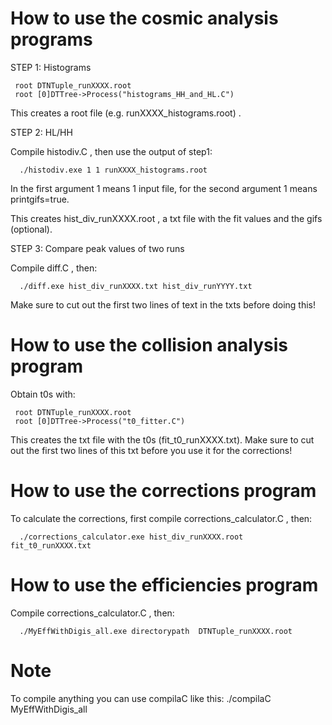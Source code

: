 How to use the cosmic analysis programs
==============
STEP 1: Histograms

     root DTNTuple_runXXXX.root
     root [0]DTTree->Process("histograms_HH_and_HL.C") 
     
This creates a root file (e.g. runXXXX_histograms.root) .

STEP 2: HL/HH

Compile histodiv.C , then use the output of step1:

      ./histodiv.exe 1 1 runXXXX_histograms.root
      
In the first argument 1 means 1 input file, for the second argument 1 means printgifs=true.

This creates hist_div_runXXXX.root , a txt file with the fit values and the gifs (optional).

STEP 3: Compare peak values of two runs

Compile diff.C , then:

      ./diff.exe hist_div_runXXXX.txt hist_div_runYYYY.txt
Make sure to cut out the first two lines of text in the txts before doing this!

How to use the collision analysis program
==============
Obtain t0s with:

     root DTNTuple_runXXXX.root
     root [0]DTTree->Process("t0_fitter.C") 
This creates the txt file with the t0s (fit_t0_runXXXX.txt). Make sure to cut out the first two lines of this txt before you use it for the corrections!

How to use the corrections program
==============
To calculate the corrections, first compile corrections_calculator.C , then:

      ./corrections_calculator.exe hist_div_runXXXX.root fit_t0_runXXXX.txt
      
How to use the efficiencies program
==============
Compile corrections_calculator.C , then:

      ./MyEffWithDigis_all.exe directorypath  DTNTuple_runXXXX.root
      
Note
==============
To compile anything you can use compilaC like this:
       ./compilaC  MyEffWithDigis_all
      
      
      
      
      
